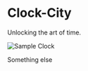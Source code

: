 # Clock-City
Unlocking the art of time.

![Sample Clock](https://gist.githubusercontent.com/EVMlord/e6283d8f97c58e97b5b31d0805ee4041/raw/5185e97fedf1bff2abb1e33680aabdcd89ea9bed/uk.svg)





Something else
